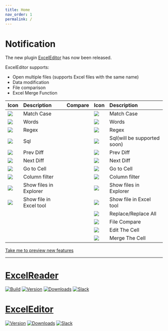 ```yaml
---
title: Home
nav_order: 1
permalink: /
---
```



# Notification

The new plugin [ExcelEditor](https://plugins.jetbrains.com/plugin/18663-exceleditor) has now been released.

ExcelEditor supports:

+ Open multiple files (supports Excel files with the same name)
+ Data modification
+ File comparison
+ Excel Merge Function


| Icon        | Description             | Compare | Icon                                                                                      | Description             |
|:-------------|:------------------------|:-------:|:------------------------------------------------------------------------------------------|:------------------------|
| ![](https://intellij-icons.jetbrains.design/icons/AllIcons/actions/matchCaseSelected.svg)            | Match Case              |  | ![](https://intellij-icons.jetbrains.design/icons/AllIcons/actions/matchCaseSelected.svg) | Match Case              |
| ![](https://intellij-icons.jetbrains.design/icons/AllIcons/actions/wordsSelected.svg) | Words                   |  | ![](https://intellij-icons.jetbrains.design/icons/AllIcons/actions/wordsSelected.svg) | Words                   |
| ![](https://intellij-icons.jetbrains.design/icons/AllIcons/actions/regexSelected.svg)           | Regex                   |  | ![](https://intellij-icons.jetbrains.design/icons/AllIcons/actions/regexSelected.svg)           | Regex                   |
| ![](https://user-images.githubusercontent.com/28687074/158059969-51eeb68c-f0f4-44bb-bcd8-e4413c63fca6.svg)           | Sql                     |  | ![](https://user-images.githubusercontent.com/28687074/158059969-51eeb68c-f0f4-44bb-bcd8-e4413c63fca6.svg)           | Sql(will be supported soon)                     |
| ![](https://intellij-icons.jetbrains.design/icons/AllIcons/actions/previousOccurence.svg)           | Prev Diff               |  | ![](https://intellij-icons.jetbrains.design/icons/AllIcons/actions/previousOccurence.svg)           | Prev Diff               |
| ![](https://intellij-icons.jetbrains.design/icons/AllIcons/actions/nextOccurence.svg)           | Next Diff               |  | ![](https://intellij-icons.jetbrains.design/icons/AllIcons/actions/nextOccurence.svg)           | Next Diff               |
| ![](https://intellij-icons.jetbrains.design/icons/AllIcons/graph/snapToGrid.svg)           | Go to Cell              |  | ![](https://intellij-icons.jetbrains.design/icons/AllIcons/graph/snapToGrid.svg)           | Go to Cell              |
| ![](https://intellij-icons.jetbrains.design/icons/AllIcons/general/filter.svg)           | Column filter           |  | ![](https://intellij-icons.jetbrains.design/icons/AllIcons/general/filter.svg)           | Column filter           |
| ![](https://intellij-icons.jetbrains.design/icons/AllIcons/actions/menu-open.svg)           | Show files in Explorer  | | ![](https://intellij-icons.jetbrains.design/icons/AllIcons/actions/menu-open.svg)           | Show files in Explorer  |
| ![](https://user-images.githubusercontent.com/28687074/154850761-db118644-ef2f-4d80-b9b1-f3c95953ee41.svg) | Show file in Excel tool | | ![](https://user-images.githubusercontent.com/28687074/154850761-db118644-ef2f-4d80-b9b1-f3c95953ee41.svg)           | Show file in Excel tool |
| |                         | | ![](https://intellij-icons.jetbrains.design/icons/AllIcons/actions/replace.svg)           | Replace/Replace All     |
| |                         | | ![](https://intellij-icons.jetbrains.design/icons/AllIcons/actions/diff.svg)           | File Compare            |
| |                         | | ![](https://intellij-icons.jetbrains.design/icons/NetIcons/PsiSymbols/PropertyWrite(SymbolsVs11Color).svg)           | Edit The Cell           |
| |                         | | ![](https://intellij-icons.jetbrains.design/icons/AllIcons/vcs/merge.svg)           | Merge The Cell          |

[Take me to preview new features](https://obiscr.github.io/docs/ExcelEditor/)

<hr>

# [ExcelReader](https://github.com/obiscr/ExcelReader)
[![Build](https://github.com/obiscr/ExcelReader/actions/workflows/build.yml/badge.svg)](https://github.com/obiscr/ExcelReader/actions/workflows/build.yml)
[![Version](https://img.shields.io/jetbrains/plugin/v/14722-excelreader.svg)](https://plugins.jetbrains.com/plugin/14722-excelreader)
[![Downloads](https://img.shields.io/jetbrains/plugin/d/14722-excelreader.svg)](https://plugins.jetbrains.com/plugin/14722-excelreader)
[![Slack](https://img.shields.io/badge/Slack-%23ExcelReader-blue?logo=Slack)](https://observercreator.slack.com/)

# [ExcelEditor](https://plugins.jetbrains.com/plugin/18663-exceleditor)
[![Version](https://img.shields.io/jetbrains/plugin/v/18663-exceleditor.svg)](https://plugins.jetbrains.com/plugin/18663-exceleditor)
[![Downloads](https://img.shields.io/jetbrains/plugin/d/18663-exceleditor.svg)](https://plugins.jetbrains.com/plugin/18663-exceleditor)
[![Slack](https://img.shields.io/badge/Slack-%23ExcelEditor-blue?logo=Slack)](https://observercreator.slack.com/)
